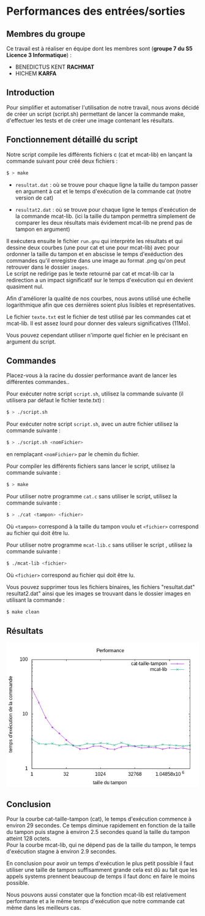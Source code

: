 # Performances des entrées/sorties

## Membres du groupe

Ce travail est à réaliser en équipe dont les membres sont (**groupe 7 du S5 Licence 3 Informatique**) :

- BENEDICTUS KENT **RACHMAT**
- HICHEM **KARFA**

## Introduction

Pour simplifier et automatiser l'utilisation de notre travail, nous avons décidé de créer un script (script.sh) permettant de lancer la commande make, d'effectuer les tests et de créer une image contenant les résultats.<br/>

## Fonctionnement détaillé du script

Notre script compile les différents fichiers c (cat et mcat-lib) en lançant la commande suivant pour créé deux fichiers :

```bash
$ > make
```

- `resultat.dat` : où se trouve pour chaque ligne la taille du tampon passer en argument à cat et le temps d'exécution de la commande cat (notre version de cat)

- `resultat2.dat` : où se trouve pour chaque ligne le temps d'exécution de la commande mcat-lib. (ici la taille du tampon permettra simplement de comparer les deux résultats mais évidement mcat-lib ne prend pas de tampon en argument)

Il exécutera ensuite le fichier `run.gnu` qui interprète les résultats et qui dessine deux courbes (une pour cat et une pour mcat-lib) avec pour ordonner la taille du tampon et en abscisse le temps d'exéduction des commandes qu'il enregistre dans une image au format .png qu'on peut retrouver dans le dossier `images`.<br/>
Le script ne redirige pas le texte retourné par cat et mcat-lib car la redirection a un impact significatif sur le temps d'exécution qui en devient quasiment nul.<br/>

Afin d'améliorer la qualité de nos courbes, nous avons utilisé une échelle logarithmique afin que ces dernières soient plus lisibles et représentatives. <br/>

Le fichier `texte.txt` est le fichier de test utilisé par les commandes cat et mcat-lib. Il est assez lourd pour donner des valeurs significatives (11Mo).

Vous pouvez cependant utiliser n'importe quel fichier en le précisant en argument du script.

## Commandes

Placez-vous à la racine du dossier performance avant de lancer les différentes commandes..

Pour exécuter notre script `script.sh`, utilisez la commande suivante (il utilisera par défaut le fichier texte.txt) :

```bash
$ > ./script.sh
```

Pour exécuter notre script `script.sh`, avec un autre fichier utilisez la commande suivante :

```bash
$ > ./script.sh <nomFichier>
```

en remplaçant `<nomFichier>` par le chemin du fichier.

Pour compiler les différents fichiers sans lancer le script, utilisez la commande suivante :

```bash
$ > make
```

Pour utiliser notre programme `cat.c` sans utiliser le script, utilisez la commande suivante :

```bash
$ > ./cat <tampon> <fichier>
```

Où `<tampon>` correspond à la taille du tampon voulu et `<fichier>` correspond au fichier qui doit être lu.

Pour utiliser notre programme `mcat-lib.c` sans utiliser le script , utilisez la commande suivante :

```bash
$ ./mcat-lib <fichier>
```

Où `<fichier>` correspond au fichier qui doit être lu.

Vous pouvez supprimer tous les fichiers binaires, les fichiers "resultat.dat" resultat2.dat" ainsi que les images se trouvant dans le dossier images en utilisant la commande :

```bash
$ make clean
```

## Résultats

![Résultats](performances/images/performance.png "Résultats")

## Conclusion

Pour la courbe cat-taille-tampon (cat), le temps d'exécution commence à environ 29 secondes. Ce temps diminue rapidement en fonction de la taille du tampon puis stagne à environ 2.5 secondes quand la taille du tampon atteint 128 octets.<br/>
Pour la courbe mcat-lib, qui ne dépend pas de la taille du tampon, le temps d'exécution stagne à environ 2.9 secondes.<br/>

En conclusion pour avoir un temps d'exécution le plus petit possible il faut utiliser une taille de tampon suffisamment grande cela est dû au fait que les appels systems prennent beaucoup de temps il faut donc en faire le moins possible.

Nous pouvons aussi constater que la fonction mcat-lib est relativement performante et a le même temps d'exécution que notre commande cat même dans les meilleurs cas.
